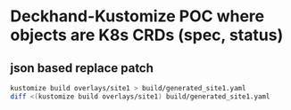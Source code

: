 # Deckhand-Kustomize POC where objects are K8s CRDs (spec, status)

## json based replace patch

```bash
kustomize build overlays/site1 > build/generated_site1.yaml
diff <(kustomize build overlays/site1) build/generated_site1.yaml
```
